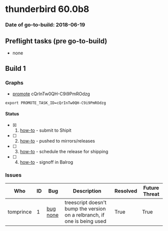 # thunderbird 60.0b8

### Date of go-to-build: 2018-06-19

## Preflight tasks (pre go-to-build)
- none

## Build 1  

### Graphs
* [promote](https://tools.taskcluster.net/push-inspector/#/cQrInTw0QH-C9i9PmROdzg) cQrInTw0QH-C9i9PmROdzg
```
export PROMOTE_TASK_ID=cQrInTw0QH-C9i9PmROdzg
```


#### Status
- [x] 1.  [how-to](https://wiki.mozilla.org/Release:Release_Automation_on_Mercurial:Starting_a_Release#Submit_to_Ship_It)  - submit to Shipit
- [ ] 2.  [how-to](https://github.com/mozilla-releng/releasewarrior-2.0/blob/master/docs/release-promotion/desktop/howto.md#push-artifacts-to-releases-directory)  - pushed to mirrors/releases
- [ ] 3.  [how-to](https://github.com/mozilla-releng/releasewarrior-2.0/blob/master/docs/release-promotion/desktop/howto.md#ship-the-release)  - schedule the release for shipping
- [ ] 4.  [how-to](https://github.com/mozilla-releng/releasewarrior-2.0/blob/master/docs/release-promotion/desktop/howto.md#obtain-sign-offs-for-changes)  - signoff in Balrog

### Issues
| Who                 | ID               | Bug                                                                 | Description                | Resolved                | Future Threat                |
| ------------------- | ---------------- | ------------------------------------------------------------------- | -------------------------- | ----------------------- | ---------------------------- |
| tomprince  | 1 | [bug none](https://bugzil.la/none)        | treescript doesn't bump the version on a relbranch, if one is being used | True | True |

